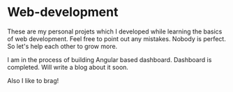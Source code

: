 # Web-development

These are my personal projets which I developed while learning the basics of web development.
Feel free to point out any mistakes.
Nobody is perfect. So let's help each other to grow more.

I am in the process of building Angular based dashboard.
Dashboard is completed. Will write a blog about it soon.

Also I like to brag!
